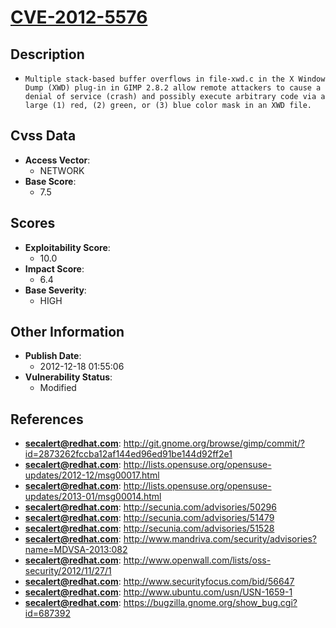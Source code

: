 
# [CVE-2012-5576](https://cve.mitre.org/cgi-bin/cvename.cgi?name=CVE-2012-5576)

## Description

- `Multiple stack-based buffer overflows in file-xwd.c in the X Window Dump (XWD) plug-in in GIMP 2.8.2 allow remote attackers to cause a denial of service (crash) and possibly execute arbitrary code via a large (1) red, (2) green, or (3) blue color mask in an XWD file.`

## Cvss Data

- **Access Vector**:
  - NETWORK
- **Base Score**:
  - 7.5

## Scores

- **Exploitability Score**:
  - 10.0
- **Impact Score**:
  - 6.4
- **Base Severity**:
  - HIGH

## Other Information

- **Publish Date**:
  - 2012-12-18 01:55:06
- **Vulnerability Status**:
  - Modified

## References

- **secalert@redhat.com**: http://git.gnome.org/browse/gimp/commit/?id=2873262fccba12af144ed96ed91be144d92ff2e1
- **secalert@redhat.com**: http://lists.opensuse.org/opensuse-updates/2012-12/msg00017.html
- **secalert@redhat.com**: http://lists.opensuse.org/opensuse-updates/2013-01/msg00014.html
- **secalert@redhat.com**: http://secunia.com/advisories/50296
- **secalert@redhat.com**: http://secunia.com/advisories/51479
- **secalert@redhat.com**: http://secunia.com/advisories/51528
- **secalert@redhat.com**: http://www.mandriva.com/security/advisories?name=MDVSA-2013:082
- **secalert@redhat.com**: http://www.openwall.com/lists/oss-security/2012/11/27/1
- **secalert@redhat.com**: http://www.securityfocus.com/bid/56647
- **secalert@redhat.com**: http://www.ubuntu.com/usn/USN-1659-1
- **secalert@redhat.com**: https://bugzilla.gnome.org/show_bug.cgi?id=687392
